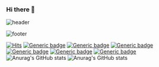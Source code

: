 ### Hi there 👋

<!--
**stooooopu/stooooopu** is a ✨ _special_ ✨ repository because its `README.md` (this file) appears on your GitHub profile.

Here are some ideas to get you started:

- 🔭 I’m currently working on ...
- 🌱 I’m currently learning ...
- 👯 I’m looking to collaborate on ...
- 🤔 I’m looking for help with ...
- 💬 Ask me about ...
- 📫 How to reach me: ...
- 😄 Pronouns: ...
- ⚡ Fun fact: ...
-->
![header](https://capsule-render.vercel.app/api?type=Slice&color=auto&fontColor=&fontSize=100&height=250&fontAlign=80&fontAlignY=30&animation=twinkling&text=Stop%20U&desc)

![footer](https://capsule-render.vercel.app/api?type=Slice&color=auto&section=footer&fontColor=&fontSize=40&fontAlign=16&fontAlignY=80&text==%20JiYoo%20Jeong)

[![Hits](https://hits.seeyoufarm.com/api/count/incr/badge.svg?url=https%3A%2F%2Fgithub.com%2Fstooooopu&count_bg=%23BFA1FF&title_bg=%23FFE38E&icon=&icon_color=%23FFFFFF&title=hits&edge_flat=false)](https://hits.seeyoufarm.com)
[![Generic badge](https://img.shields.io/badge/GitHub-100000?style=for-the-badge&logo=github&logoColor=white)](https://shields.io/) [![Generic badge](https://img.shields.io/badge/Instagram-E4405F?style=for-the-badge&logo=instagram&logoColor=white)](https://shields.io/)
[![Generic badge](https://img.shields.io/badge/HTML-239120?style=for-the-badge&logo=html5&logoColor=white)](https://shields.io/) [![Generic badge](	https://img.shields.io/badge/Java-ED8B00?style=for-the-badge&logo=java&logoColor=white)](https://shields.io/) [![Generic badge](https://img.shields.io/badge/MySQL-00000F?style=for-the-badge&logo=mysql&logoColor=white)](https://shields.io/)
[![Generic badge](	https://img.shields.io/badge/Gmail-D14836?style=for-the-badge&logo=gmail&logoColor=white)](https://shields.io/)
![Anurag's GitHub stats](https://github-readme-stats.vercel.app/api/top-langs/?username=stooooopu&theme=blue-green)
![Anurag's GitHub stats](https://github-readme-stats.vercel.app/api?username=stooooopu&show_icons=true&theme=radical)